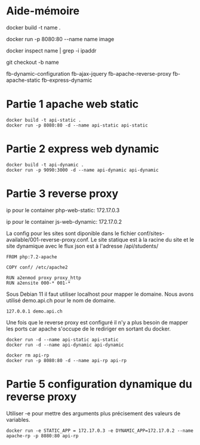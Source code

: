# Aide-mémoire

docker build -t name .

docker run -p 8080:80 --name name image

docker inspect name | grep -i ipaddr


git checkout -b name

fb-dynamic-configuration
fb-ajax-jquery
fb-apache-reverse-proxy
fb-apache-static
fb-express-dynamic

# Partie 1 apache web static



    docker build -t api-static .
    docker run -p 8080:80 -d --name api-static api-static

# Partie 2 express web dynamic

    docker build -t api-dynamic .
    docker run -p 9090:3000 -d --name api-dynamic api-dynamic

# Partie 3 reverse proxy

ip pour le container php-web-static: 172.17.0.3

ip pour le container js-web-dynamic: 172.17.0.2

La config pour les sites sont diponible dans le fichier conf/sites-available/001-reverse-proxy.conf. Le site statique est à la racine du site et le site dynamique avec le flux json est à l'adresse /api/students/


    FROM php:7.2-apache

    COPY conf/ /etc/apache2

    RUN a2enmod proxy proxy_http
    RUN a2ensite 000-* 001-*

Sous Debian 11 il faut utiliser localhost pour mapper le domaine. Nous avons utilisé demo.api.ch pour le nom de domaine.

    127.0.0.1 demo.api.ch


Une fois que le reverse proxy est configuré il n'y a plus besoin de mapper les ports car apache s'occupe de le rediriger en sortant du docker.

    docker run -d --name api-static api-static
    docker run -d --name api-dynamic api-dynamic

    docker rm api-rp
    docker run -p 8080:80 -d --name api-rp api-rp


# Partie 5 configuration dynamique du reverse proxy



Utiliser -e pour mettre des arguments plus précisement des valeurs de variables.

    docker run -e STATIC_APP = 172.17.0.3 -e DYNAMIC_APP=172.17.0.2 --name apache-rp -p 8080:80 api-rp
